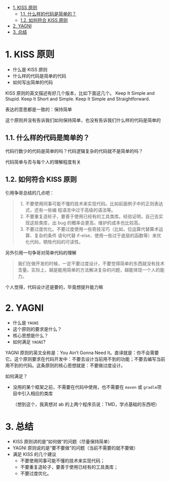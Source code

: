
<!-- TOC -->

- [1. KISS 原则](#1-kiss-%E5%8E%9F%E5%88%99)
    - [1.1. 什么样的代码是简单的？](#11-%E4%BB%80%E4%B9%88%E6%A0%B7%E7%9A%84%E4%BB%A3%E7%A0%81%E6%98%AF%E7%AE%80%E5%8D%95%E7%9A%84)
    - [1.2. 如何符合 KISS 原则](#12-%E5%A6%82%E4%BD%95%E7%AC%A6%E5%90%88-kiss-%E5%8E%9F%E5%88%99)
- [2. YAGNI](#2-yagni)
- [3. 总结](#3-%E6%80%BB%E7%BB%93)

<!-- /TOC -->

# 1. KISS 原则
<a id="markdown-kiss-%E5%8E%9F%E5%88%99" name="kiss-%E5%8E%9F%E5%88%99"></a>



- 什么是 KISS 原则
- 什么样的代码是简单的代码
- 如何写出简单的代码



KISS 原则的英文描述有好几个版本，比如下面这几个。
Keep It Simple and Stupid.
Keep It Short and Simple.
Keep It Simple and Straightforward.

表达的意思都是一致的：保持简单



这个原则并没有告诉我们如何保持简单，也没有告诉我们什么样的代码是简单的



## 1.1. 什么样的代码是简单的？
<a id="markdown-%E4%BB%80%E4%B9%88%E6%A0%B7%E7%9A%84%E4%BB%A3%E7%A0%81%E6%98%AF%E7%AE%80%E5%8D%95%E7%9A%84%EF%BC%9F" name="%E4%BB%80%E4%B9%88%E6%A0%B7%E7%9A%84%E4%BB%A3%E7%A0%81%E6%98%AF%E7%AE%80%E5%8D%95%E7%9A%84%EF%BC%9F"></a>



代码行数少的代码是简单的吗？代码逻辑复杂的代码就不是简单的吗？



代码简单与否与每个人的理解程度有关





## 1.2. 如何符合 KISS 原则
<a id="markdown-%E5%A6%82%E4%BD%95%E7%AC%A6%E5%90%88-kiss-%E5%8E%9F%E5%88%99" name="%E5%A6%82%E4%BD%95%E7%AC%A6%E5%90%88-kiss-%E5%8E%9F%E5%88%99"></a>



引用争哥总结的几点吧：

> 1. 不要使用同事可能不懂的技术来实现代码。比如前面例子中的正则表达式，还有一些编
>    程语言中过于高级的语法等。
> 2. 不要重复造轮子，要善于使用已经有的工具类库。经验证明，自己去实现这些类库，出
>    bug 的概率会更高，维护的成本也比较高。
> 3. 不要过度优化。不要过度使用一些奇技淫巧（比如，位运算代替算术运算、复杂的条件
>    语句代替 if-else、使用一些过于底层的函数等）来优化代码，牺牲代码的可读性。



另外引用一句争哥对简单代码的理解

> 我们在做开发的时候，一定不要过度设计，不要觉得简单的东西就没有技术含量。实际上，越是能用简单的方法解决复杂的问题，越能体现一个人的能力。



个人觉得，代码设计还是要的，毕竟想提升能力嘛





# 2. YAGNI
<a id="markdown-yagni" name="yagni"></a>



- 什么是 `YAGNI`
- 这个原则的要求是什么？
- 核心思想是什么？
- 如何满足 `YAGNI`?



YAGNI 原则的英文全称是：You Ain’t Gonna Need It。直译就是：你不会需要它。这个原则要求在代码开发中：不要去设计当前用不到的功能；不要去编写当前用不到的代码。这条原则的核心思想就是：不要做过度设计。



如何满足？

- 没用的某个框架之前，不需要在代码中使用，也不需要在 `maven` 或 `gradle`项目中引入相应的类库

  （想到这个，我真想对 ab 的上两个程序员说：TMD，学点基础的东西吧）







# 3. 总结
<a id="markdown-%E6%80%BB%E7%BB%93" name="%E6%80%BB%E7%BB%93"></a>



- KISS 原则讲的是“如何做”的问题（尽量保持简单）
-  YAGNI 原则说的是“要不要做”的问题（当前不需要的就不要做）
- 满足 KISS 的几个建议
  - 不要使用同事可能不懂的技术来实现代码；
  - 不要重复造轮子，要善于使用已经有的工具类库；
  - 不要过度优化。